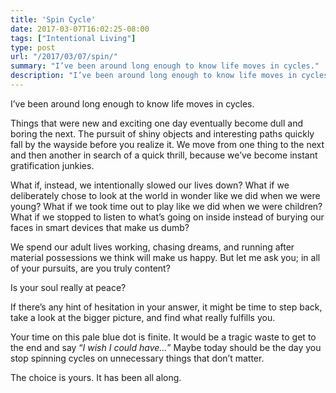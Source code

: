 ```yaml
---
title: 'Spin Cycle'
date: 2017-03-07T16:02:25-08:00
tags: ["Intentional Living"]
type: post
url: "/2017/03/07/spin/"
summary: "I’ve been around long enough to know life moves in cycles."
description: "I’ve been around long enough to know life moves in cycles."
---
```


I’ve been around long enough to know life moves in cycles.<!--more-->

Things that were new and exciting one day eventually become dull and boring the next. The pursuit of shiny objects and interesting paths quickly fall by the wayside before you realize it. We move from one thing to the next and then another in search of a quick thrill, because we’ve become instant gratification junkies.

What if, instead, we intentionally slowed our lives down? What if we deliberately chose to look at the world in wonder like we did when we were young? What if we took time out to play like we did when we were children? What if we stopped to listen to what’s going on inside instead of burying our faces in smart devices that make us dumb?

We spend our adult lives working, chasing dreams, and running after material possessions we think will make us happy. But let me ask you; in all of your pursuits, are you truly content?

Is your soul really at peace?

If there’s any hint of hesitation in your answer, it might be time to step back, take a look at the bigger picture, and find what really fulfills you.

Your time on this pale blue dot is finite. It would be a tragic waste to get to the end and say “_I wish I could have…_” Maybe today should be the day you stop spinning cycles on unnecessary things that don’t matter.

The choice is yours. It has been all along.